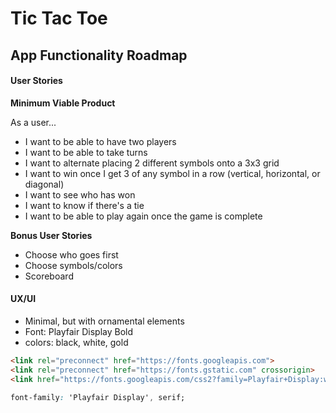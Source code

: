 # Tic Tac Toe

## App Functionality Roadmap

#### User Stories

**Minimum Viable Product**

As a user...
- I want to be able to have two players
- I want to be able to take turns
- I want to alternate placing 2 different symbols onto a 3x3 grid
- I want to win once I get 3 of any symbol in a row (vertical, horizontal, or diagonal)
- I want to see who has won
- I want to know if there's a tie
- I want to be able to play again once the game is complete

**Bonus User Stories**

- Choose who goes first
- Choose symbols/colors
- Scoreboard

#### UX/UI

- Minimal, but with ornamental elements
- Font: Playfair Display Bold
- colors: black, white, gold

```html
<link rel="preconnect" href="https://fonts.googleapis.com">
<link rel="preconnect" href="https://fonts.gstatic.com" crossorigin>
<link href="https://fonts.googleapis.com/css2?family=Playfair+Display:wght@700&display=swap" rel="stylesheet">
```
```css
font-family: 'Playfair Display', serif;
```